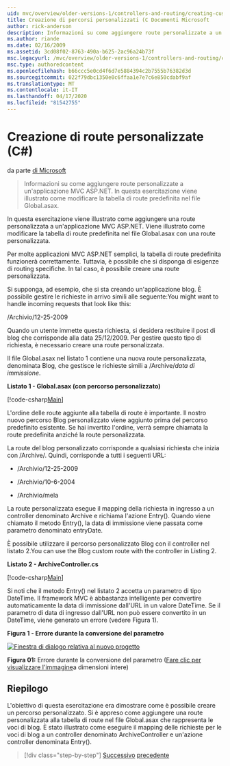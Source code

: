 ```yaml
---
uid: mvc/overview/older-versions-1/controllers-and-routing/creating-custom-routes-cs
title: Creazione di percorsi personalizzati (C Documenti Microsoft
author: rick-anderson
description: Informazioni su come aggiungere route personalizzate a un'applicazione MVC ASP.NET. In questa esercitazione viene illustrato come modificare la tabella di route predefinita nel file Global.asax.
ms.author: riande
ms.date: 02/16/2009
ms.assetid: 3cd08f02-8763-490a-b625-2ac96a24b73f
msc.legacyurl: /mvc/overview/older-versions-1/controllers-and-routing/creating-custom-routes-cs
msc.type: authoredcontent
ms.openlocfilehash: b66ccc5e0cd4f6d7e5884394c2b7555b76382d3d
ms.sourcegitcommit: 022f79dbc1350e0c6ffaa1e7e7c6e850cdabf9af
ms.translationtype: MT
ms.contentlocale: it-IT
ms.lasthandoff: 04/17/2020
ms.locfileid: "81542755"
---
```

# <a name="creating-custom-routes-c"></a>Creazione di route personalizzate (C#)

da parte [di Microsoft](https://github.com/microsoft)

> Informazioni su come aggiungere route personalizzate a un'applicazione MVC ASP.NET. In questa esercitazione viene illustrato come modificare la tabella di route predefinita nel file Global.asax.

In questa esercitazione viene illustrato come aggiungere una route personalizzata a un'applicazione MVC ASP.NET. Viene illustrato come modificare la tabella di route predefinita nel file Global.asax con una route personalizzata.

Per molte applicazioni MVC ASP.NET semplici, la tabella di route predefinita funzionerà correttamente. Tuttavia, è possibile che si disponga di esigenze di routing specifiche. In tal caso, è possibile creare una route personalizzata.

Si supponga, ad esempio, che si sta creando un'applicazione blog. È possibile gestire le richieste in arrivo simili alle seguente:You might want to handle incoming requests that look like this:

/Archivio/12-25-2009

Quando un utente immette questa richiesta, si desidera restituire il post di blog che corrisponde alla data 25/12/2009. Per gestire questo tipo di richiesta, è necessario creare una route personalizzata.

Il file Global.asax nel listato 1 contiene una nuova route personalizzata, denominata Blog, che gestisce le richieste simili a /Archive/*data di immissione*.

**Listato 1 - Global.asax (con percorso personalizzato)**

[!code-csharp[Main](creating-custom-routes-cs/samples/sample1.cs)]

L'ordine delle route aggiunte alla tabella di route è importante. Il nostro nuovo percorso Blog personalizzato viene aggiunto prima del percorso predefinito esistente. Se hai invertito l'ordine, verrà sempre chiamata la route predefinita anziché la route personalizzata.

La route del blog personalizzato corrisponde a qualsiasi richiesta che inizia con /Archive/. Quindi, corrisponde a tutti i seguenti URL:

- /Archivio/12-25-2009

- /Archivio/10-6-2004

- /Archivio/mela

La route personalizzata esegue il mapping della richiesta in ingresso a un controller denominato Archive e richiama l'azione Entry(). Quando viene chiamato il metodo Entry(), la data di immissione viene passata come parametro denominato entryDate.

È possibile utilizzare il percorso personalizzato Blog con il controller nel listato 2.You can use the Blog custom route with the controller in Listing 2.

**Listato 2 - ArchiveController.cs**

[!code-csharp[Main](creating-custom-routes-cs/samples/sample2.cs)]

Si noti che il metodo Entry() nel listato 2 accetta un parametro di tipo DateTime. Il framework MVC è abbastanza intelligente per convertire automaticamente la data di immissione dall'URL in un valore DateTime. Se il parametro di data di ingresso dall'URL non può essere convertito in un DateTime, viene generato un errore (vedere Figura 1).

**Figura 1 - Errore durante la conversione del parametro**

[![Finestra di dialogo relativa al nuovo progetto](creating-custom-routes-cs/_static/image1.jpg)](creating-custom-routes-cs/_static/image1.png)

**Figura 01:** Errore durante la conversione del parametro ([Fare clic per visualizzare l'immagine](creating-custom-routes-cs/_static/image2.png)a dimensioni intere)

## <a name="summary"></a>Riepilogo

L'obiettivo di questa esercitazione era dimostrare come è possibile creare un percorso personalizzato. Si è appreso come aggiungere una route personalizzata alla tabella di route nel file Global.asax che rappresenta le voci di blog. È stato illustrato come eseguire il mapping delle richieste per le voci di blog a un controller denominato ArchiveController e un'azione controller denominata Entry().

> [!div class="step-by-step"]
> [Successivo](aspnet-mvc-controllers-overview-cs.md)
> [precedente](creating-a-route-constraint-cs.md)

